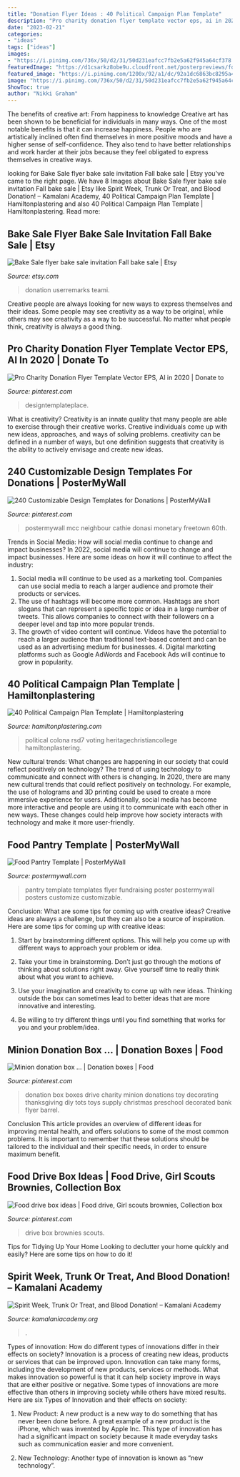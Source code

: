```yaml
---
title: "Donation Flyer Ideas : 40 Political Campaign Plan Template"
description: "Pro charity donation flyer template vector eps, ai in 2020"
date: "2023-02-21"
categories:
- "ideas"
tags: ["ideas"]
images:
- "https://i.pinimg.com/736x/50/d2/31/50d231eafcc7fb2e5a62f945a64cf378.jpg"
featuredImage: "https://d1csarkz8obe9u.cloudfront.net/posterpreviews/food-pantry-flyer-template-de4d4bcb34ff4e57b64b9e948e6dfd25_screen.jpg?ts=1456177874"
featured_image: "https://i.pinimg.com/1200x/92/a1/dc/92a1dc6863bc8295a4bfed69c9ec1086.jpg"
image: "https://i.pinimg.com/736x/50/d2/31/50d231eafcc7fb2e5a62f945a64cf378.jpg"
ShowToc: true
author: "Nikki Graham"
---
```



The benefits of creative art: From happiness to knowledge
Creative art has been shown to be beneficial for individuals in many ways. One of the most notable benefits is that it can increase happiness. People who are artistically inclined often find themselves in more positive moods and have a higher sense of self-confidence. They also tend to have better relationships and work harder at their jobs because they feel obligated to express themselves in creative ways.

	

		
looking for Bake Sale flyer bake sale invitation Fall bake sale | Etsy you've came to the right page. We have 8 Images about Bake Sale flyer bake sale invitation Fall bake sale | Etsy like Spirit Week, Trunk Or Treat, and Blood Donation! – Kamalani Academy, 40 Political Campaign Plan Template | Hamiltonplastering and also 40 Political Campaign Plan Template | Hamiltonplastering. Read more:
		
    
## Bake Sale Flyer Bake Sale Invitation Fall Bake Sale | Etsy

<img loading=lazy src="https://i.etsystatic.com/9319878/r/il/ce1d46/864089385/il_794xN.864089385_hnxf.jpg" onerror="this.onerror=null;this.src='https://tse1.mm.bing.net/th?id=OIP.PkOFE8tsZyxAdmwLfuvVpAHaKX&amp;pid=15.1';" alt="Bake Sale flyer bake sale invitation Fall bake sale | Etsy">

_Source: etsy.com_

>donation userremarks teami. 

	

Creative people are always looking for new ways to express themselves and their ideas. Some people may see creativity as a way to be original, while others may see creativity as a way to be successful. No matter what people think, creativity is always a good thing.

    
## Pro Charity Donation Flyer Template Vector EPS, AI In 2020 | Donate To

<img loading=lazy src="https://i.pinimg.com/736x/50/d2/31/50d231eafcc7fb2e5a62f945a64cf378.jpg" onerror="this.onerror=null;this.src='https://tse4.mm.bing.net/th?id=OIP.HN8xL0m8Qa_9oqctyatKzwHaHN&amp;pid=15.1';" alt="Pro Charity Donation Flyer Template Vector EPS, AI in 2020 | Donate to">

_Source: pinterest.com_

>designtemplateplace. 

	

What is creativity?
Creativity is an innate quality that many people are able to exercise through their creative works. Creative individuals come up with new ideas, approaches, and ways of solving problems. creativity can be defined in a number of ways, but one definition suggests that creativity is the ability to actively envisage and create new ideas.

    
## 240 Customizable Design Templates For Donations | PosterMyWall

<img loading=lazy src="https://i.pinimg.com/736x/39/11/5d/39115d6419d15edfd03a165d2985e9ef.jpg" onerror="this.onerror=null;this.src='https://tse4.mm.bing.net/th?id=OIP._HFg2ED954zT10TzLUFVYAHaJl&amp;pid=15.1';" alt="240 Customizable Design Templates for Donations | PosterMyWall">

_Source: pinterest.com_

>postermywall mcc neighbour cathie donasi monetary freetown 60th. 

	

Trends in Social Media: How will social media continue to change and impact businesses?
In 2022, social media will continue to change and impact businesses. Here are some ideas on how it will continue to affect the industry: 
1. Social media will continue to be used as a marketing tool. Companies can use social media to reach a larger audience and promote their products or services. 
2. The use of hashtags will become more common. Hashtags are short slogans that can represent a specific topic or idea in a large number of tweets. This allows companies to connect with their followers on a deeper level and tap into more popular trends. 
3. The growth of video content will continue. Videos have the potential to reach a larger audience than traditional text-based content and can be used as an advertising medium for businesses. 4. Digital marketing platforms such as Google AdWords and Facebook Ads will continue to grow in popularity.

    
## 40 Political Campaign Plan Template | Hamiltonplastering

<img loading=lazy src="https://hamiltonplastering.com/wp-content/uploads/2019/05/political-campaign-plan-template-awesome-campaign-flyers-31-free-psd-ai-vector-eps-format-of-political-campaign-plan-template.jpg" onerror="this.onerror=null;this.src='https://tse4.mm.bing.net/th?id=OIP.am77EIkz9x_PjDD5EM43oQHaLz&amp;pid=15.1';" alt="40 Political Campaign Plan Template | Hamiltonplastering">

_Source: hamiltonplastering.com_

>political colona rsd7 voting heritagechristiancollege hamiltonplastering. 

	

New cultural trends: What changes are happening in our society that could reflect positively on technology?
The trend of using technology to communicate and connect with others is changing. In 2020, there are many new cultural trends that could reflect positively on technology. For example, the use of holograms and 3D printing could be used to create a more immersive experience for users. Additionally, social media has become more interactive and people are using it to communicate with each other in new ways. These changes could help improve how society interacts with technology and make it more user-friendly.

    
## Food Pantry Template | PosterMyWall

<img loading=lazy src="https://d1csarkz8obe9u.cloudfront.net/posterpreviews/food-pantry-flyer-template-de4d4bcb34ff4e57b64b9e948e6dfd25_screen.jpg?ts=1456177874" onerror="this.onerror=null;this.src='https://tse1.mm.bing.net/th?id=OIP.s7-ROxQIYeoJVyefH0JFNQAAAA&amp;pid=15.1';" alt="Food Pantry Template | PosterMyWall">

_Source: postermywall.com_

>pantry template templates flyer fundraising poster postermywall posters customize customizable. 

	

Conclusion: What are some tips for coming up with creative ideas?
Creative ideas are always a challenge, but they can also be a source of inspiration. Here are some tips for coming up with creative ideas:
1. Start by brainstorming different options. This will help you come up with different ways to approach your problem or idea.

2. Take your time in brainstorming. Don’t just go through the motions of thinking about solutions right away. Give yourself time to really think about what you want to achieve.

3. Use your imagination and creativity to come up with new ideas. Thinking outside the box can sometimes lead to better ideas that are more innovative and interesting.

4. Be willing to try different things until you find something that works for you and your problem/idea.

    
## Minion Donation Box … | Donation Boxes | Food

<img loading=lazy src="https://i.pinimg.com/736x/15/ce/42/15ce42a6a645544a74dd3fad8e968c33--donation-boxes-theme-ideas.jpg?b=t" onerror="this.onerror=null;this.src='https://tse2.mm.bing.net/th?id=OIP.FWEINdH-ZWWZ3ple_TuydwHaJ4&amp;pid=15.1';" alt="Minion donation box … | Donation boxes | Food">

_Source: pinterest.com_

>donation box boxes drive charity minion donations toy decorating thanksgiving diy tots toys supply christmas preschool decorated bank flyer barrel. 

	

Conclusion
This article provides an overview of different ideas for improving mental health, and offers solutions to some of the most common problems. It is important to remember that these solutions should be tailored to the individual and their specific needs, in order to ensure maximum benefit.

    
## Food Drive Box Ideas | Food Drive, Girl Scouts Brownies, Collection Box

<img loading=lazy src="https://i.pinimg.com/1200x/92/a1/dc/92a1dc6863bc8295a4bfed69c9ec1086.jpg" onerror="this.onerror=null;this.src='https://tse2.mm.bing.net/th?id=OIP.FqWINVYF5UjMEQSnCtNstQHaNK&amp;pid=15.1';" alt="Food drive box ideas | Food drive, Girl scouts brownies, Collection box">

_Source: pinterest.com_

>drive box brownies scouts. 

	

Tips for Tidying Up Your Home
Looking to declutter your home quickly and easily? Here are some tips on how to do it!

    
## Spirit Week, Trunk Or Treat, And Blood Donation! – Kamalani Academy

<img loading=lazy src="https://kamalaniacademy.org/wp-content/uploads/2020/10/Copy-of-halloween-flyer-halloween-happy-halloween-1-683x1024.jpg" onerror="this.onerror=null;this.src='https://tse3.mm.bing.net/th?id=OIP.AmCDOT2e9xJdQAgVAc1fCwHaLG&amp;pid=15.1';" alt="Spirit Week, Trunk Or Treat, and Blood Donation! – Kamalani Academy">

_Source: kamalaniacademy.org_

>. 

	

Types of innovation: How do different types of innovations differ in their effects on society?
Innovation is a process of creating new ideas, products or services that can be improved upon. Innovation can take many forms, including the development of new products, services or methods. What makes innovation so powerful is that it can help society improve in ways that are either positive or negative. Some types of innovations are more effective than others in improving society while others have mixed results. Here are six Types of Innovation and their effects on society: 
1) New Product: A new product is a new way to do something that has never been done before. A great example of a new product is the iPhone, which was invented by Apple Inc. This type of innovation has had a significant impact on society because it made everyday tasks such as communication easier and more convenient. 

2) New Technology: Another type of innovation is known as “new technology”.


